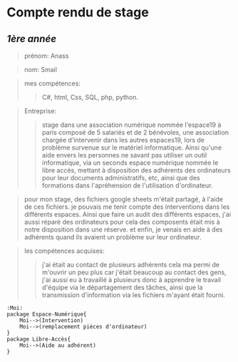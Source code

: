 # **Compte rendu de stage**
## *1ère année*

>prénom:
>Anass

>nom:
>Smail

>mes compétences:
>>C#, html, Css, SQL, php, python.

>Entreprise:
>>stage dans une association numérique nommée l'espace19 à paris composé de 5 salariés et de 2 bénévoles, une association chargée d'intervenir dans les autres espaces19, lors de problème survenue sur le matériel informatique. Ainsi qu'une aide envers les personnes ne savant pas utiliser un outil informatique, via un seconds espace numérique nommée le libre accès, mettant à disposition des adhérents des ordinateurs pour leur documents administratifs, etc, ainsi que des formations dans l'apréhension de l'utilisation d'ordinateur.

>pour mon stage, des fichiers google sheets m'était partagé, à l'aide de ces fichiers. je pouvais me tenir compte des interventions dans les différents espaces. Ainsi que faire un audit des différents espaces, j'ai aussi réparé des ordinateurs pour cela des composents était mis à notre disposition dans une réserve. et enfin, je venais en aide à des adhérents quand ils avaient un problème sur leur ordinateur.

>les compétences acquises:
>>j'ai était au contact de plusieurs adhérents cela ma permi de m'ouvrir un peu plus car j'était beaucoup au contact des gens, j'ai aussi eu à travaillé à plusieurs donc à apprendre le travail d'équipe via le départagement des tâches, ainsi que la transmission d'information via les fichiers m'ayant était fourni.

```plantuml
:Moi:
package Espace-Numérique{
    Moi-->(Intervention)
    Moi-->(remplacement pièces d'ordinateur)
}
package Libre-Accès{
    Moi-->(Aide au adhérent)
}
```
